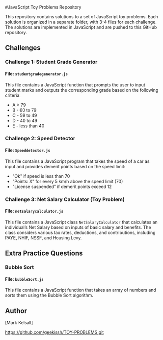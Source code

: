 #JavaScript Toy Problems Repository

This repository contains solutions to a set of JavaScript toy problems. Each solution is organized in a separate folder, with 3-4 files for each challenge. The solutions are implemented in JavaScript and are pushed to this GitHub repository.

## Challenges

### Challenge 1: Student Grade Generator

#### File: `studentgradegenerator.js`

This file contains a JavaScript function that prompts the user to input student marks and outputs the corresponding grade based on the following criteria:
- A > 79
- B - 60 to 79
- C - 59 to 49
- D - 40 to 49
- E - less than 40

### Challenge 2: Speed Detector 

#### File: `Speeddetector.js`

This file contains a JavaScript program that takes the speed of a car as input and provides demerit points based on the speed limit:
- "Ok" if speed is less than 70
- "Points: X" for every 5 km/h above the speed limit (70)
- "License suspended" if demerit points exceed 12

### Challenge 3: Net Salary Calculator (Toy Problem)

#### File: `netsalarycalculator.js`

This file contains a JavaScript class `NetSalaryCalculator` that calculates an individual’s Net Salary based on inputs of basic salary and benefits. The class considers various tax rates, deductions, and contributions, including PAYE, NHIF, NSSF, and Housing Levy.

## Extra Practice Questions

### Bubble Sort

#### File: `bubbleSort.js`

This file contains a JavaScript function that takes an array of numbers and sorts them using the Bubble Sort algorithm.

## Author

[Mark Kelsall]

https://github.com/geekissh/TOY-PROBLEMS.git
